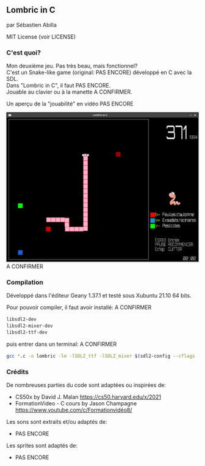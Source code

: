 ## Lombric in C

par Sébastien Abilla

MIT License (voir LICENSE)

### C'est quoi?

Mon deuxième jeu. Pas très beau, mais fonctionnel?  
C'est un Snake-like game (original: PAS ENCORE) développé en C avec la SDL.  
Dans "Lombric in C", il faut PAS ENCORE.  
Jouable au clavier ou à la manette A CONFIRMER. 

Un aperçu de la "jouabilité" en vidéo PAS ENCORE  

![Aperçu](res/demo.png) A CONFIRMER

### Compilation

Développé dans l'éditeur Geany 1.37.1 et testé sous Xubuntu 21.10 64 bits.  

Pour pouvoir compiler, il faut avoir installé: A CONFIRMER

```bash
libsdl2-dev
libsdl2-mixer-dev
libsdl2-ttf-dev
```

puis entrer dans un terminal: A CONFIRMER

```bash
gcc *.c -o lombric -lm -lSDL2_ttf -lSDL2_mixer $(sdl2-config --cflags --libs)
```

### Crédits

De nombreuses parties du code sont adaptées ou inspirées de:
* CS50x by David J. Malan https://cs50.harvard.edu/x/2021
* FormationVideo - C cours by Jason Champagne https://www.youtube.com/c/Formationvidéo8/

Les sons sont extraits et/ou adaptés de:
* PAS ENCORE

Les sprites sont adaptés de:
* PAS ENCORE



